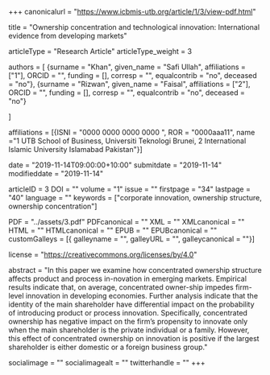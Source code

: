 +++
canonicalurl = "https://www.icbmis-utb.org/article/1/3/view-pdf.html"

title = "Ownership concentration and technological innovation: International evidence from developing markets"

articleType = "Research Article"
articleType_weight = 3

authors = [
  {surname = "Khan",  given_name = "Safi Ullah",  affiliations = ["1"],  ORCID = "", funding = [], corresp = "", equalcontrib = "no", deceased = "no"},
  {surname = "Rizwan",  given_name = "Faisal",  affiliations = ["2"],  ORCID = "", funding = [], corresp = "", equalcontrib = "no", deceased = "no"}
  
]

affiliations = [{ISNI = "0000 0000 0000 0000 ", ROR = "0000aaa11", name ="1 UTB School of Business, Universiti Teknologi Brunei, 2 International Islamic University Islamabad Pakistan"}]


date = "2019-11-14T09:00:00+10:00"
submitdate = "2019-11-14"
modifieddate = "2019-11-14"

articleID = 3
DOI = ""
volume = "1"
issue = ""
firstpage = "34"
lastpage = "40"
language = ""
keywords = ["corporate innovation, ownership structure, ownership concentration"]


PDF = "../assets/3.pdf"
PDFcanonical = ""
XML = ""
XMLcanonical = ""
HTML = ""
HTMLcanonical = ""
EPUB = ""
EPUBcanonical = ""
customGalleys = [{ galleyname = "", galleyURL = "", galleycanonical = ""}]

license = "https://creativecommons.org/licenses/by/4.0"

abstract = "In this paper we examine how concentrated ownership structure affects product and process in-novation in emerging markets. Empirical results indicate that, on average, concentrated owner-ship impedes firm-level innovation in developing economies. Further analysis indicate that the identity of the main shareholder have differential impact on the probability of introducing product or process innovation. Specifically, concentrated ownership has negative impact on the firm’s propensity to innovate only when the main shareholder is the private individual or a family. However, this effect of concentrated ownership on innovation is positive if the largest shareholder is either domestic or a foreign business group."


socialimage = ""
socialimagealt = ""
twitterhandle = ""
+++

